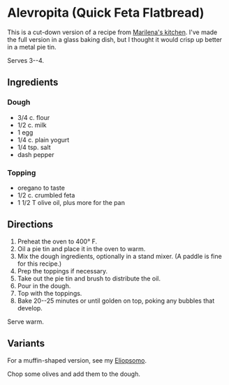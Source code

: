 [KitchenAid]: ../indices/kitchenAid.html
[quick]: ../indices/quick.html

# Alevropita (Quick Feta Flatbread)

This is a cut-down version of a recipe from [Marilena's kitchen](https://marilenaskitchen.com/feta-cheese-flat-bread/).  I've made the full version in a glass baking dish, but I thought it would crisp up better in a metal pie tin.

Serves 3--4.

## Ingredients

### Dough

* 3/4 c. flour
* 1/2 c. milk
* 1 egg
* 1/4 c. plain yogurt
* 1/4 tsp. salt 
* dash pepper

### Topping

* oregano to taste
* 1/2 c. crumbled feta 
* 1 1/2 T olive oil, plus more for the pan

## Directions

1. Preheat the oven to 400° F.
2. Oil a pie tin and place it in the oven to warm.
3. Mix the dough ingredients, optionally in a stand mixer.   (A paddle is fine for this recipe.) 
4. Prep the toppings if necessary.
5. Take out the pie tin and brush to distribute the oil.
6. Pour in the dough.
7. Top with the toppings.
8. Bake 20--25 minutes or until golden on top, poking any bubbles that develop.

Serve warm.

## Variants

For a muffin-shaped version, see my [Eliopsomo](../bread/eliopsomo.md).

Chop some olives and add them to the dough.
